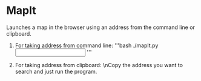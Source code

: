 # MapIt
Launches a map in the browser using an address from the command line or clipboard.

1) For taking address from command line: 
   '''bash
   ./mapIt.py <input address>
   '''

2) For taking address from clipboard:
   \nCopy the address you want to search and just run the program.
